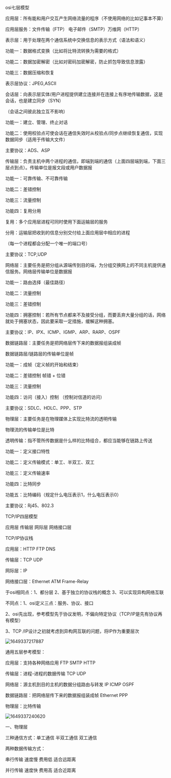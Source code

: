 osi七层模型

应用层：所有能和用户交互产生网络流量的程序（不使用网络的比如记事本不算）

应用层服务：文件传输（FTP） 电子邮件（SMTP）万维网（HTTP）

表示层：用于处理在两个通信系统中交换信息的表示方式（语法和语义）

功能一：数据格式变换（比如将比特流转换为需要的格式）

功能二：数据加密解密（比如对密码加密解密，防止抓包导致信息泄露）

功能三：数据压缩和恢复

表示层协议：JPEG,ASCII

会话层：向表示层实体/用户进程提供建立连接并在连接上有序地传输数据，这是会话，也是建立同步（SYN）

（会话之间彼此独立互不影响）

功能一：建立、管理、终止对话

功能二：使用校验点可使会话在通信失效时从校验点/同步点继续恢复通信，实现数据同步（适用于传输大文件）

主要协议：ADS、ASP

传输层：负责主机中两个进程的通信，即端到端的通信（上面四层端到端，下面三层点到点）。传输单位是报文段或用户数据报

功能一：可靠传输、不可靠传输

功能二：差错控制

功能三：流量控制

功能四：复用分用 

 复用：多个应用层进程可同时使用下面运输层的服务

分用：运输层把收到的信息分别交付给上面应用层中相应的进程

（每一个进程都会分配一个唯一的端口号）

主要协议：TCP,UDP

网络层：主要任务是把分组从源端传到目的端，为分组交换网上的不同主机提供通信服务。网络层传输单位是数据报

功能一：路由选择（最佳路径）

功能二：流量控制

功能三：差错控制

功能四：拥塞控制：若所有节点都来不及接受分组，而要丢弃大量分组的话，网络就处于拥塞状态，因此要采取一定措施，缓解这种拥塞。

主要协议：IP、IPX、ICMP、IGMP、ARP、RARP、OSPF

数据链路层：主要任务是把网络层传下来的数据报组装成帧

数据链路层/链路层的传输单位是帧

功能一：成帧（定义帧的开始和结束）

功能二：差错控制 帧错 + 位错

功能三：流量控制

功能四：访问（接入）控制 （控制对信道的访问）

主要协议：SDLC、HDLC、PPP、STP

物理层：主要任务是在物理媒体上实现比特流的透明传输

物理流的传输单位是比特

透明传输：指不管所传数据是什么样的比特组合，都应当能够在链路上传送

功能一：定义接口特性

功能二：定义传输模式：单工、半双工、双工

功能三：定义传输速率

功能四：比特同步

功能五：比特编码（规定什么电压表示1，什么电压表示0）

主要协议：Rj45、802.3



TCP/IP四层模型

应用层 传输层 网际层 网络接口层

TCP/IP协议栈

应用层：HTTP FTP DNS

传输层：TCP UDP

网际层：IP

网络接口层：Ethernet ATM  Frame-Relay



于osi相同点：1、都分层 2、基于独立的协议栈的概念 3、可以实现异构网络互联

不同点：1、osi定义三点：服务、协议、接口

 2、osi先出现，参考模型先于协议发明，不偏向特定协议（TCP/IP是先有协议再有模型）

3、TCP /IP设计之初就考虑到异构网互联的问题，将IP作为重要层次

![1649337217887](C:\Users\ASUS\AppData\Roaming\Typora\typora-user-images\1649337217887.png)

通用五层参考模型：

应用层：支持各种网络应用 FTP SMTP HTTP

传输层：进程-进程的数据传输 TCP UDP

网络层：源主机到目的主机的数据分组路由与转发 IP ICMP OSPF

数据链路层：把网络层传下来的数据报组装成帧 Ethernet PPP

物理层：比特传输

![1649337240620](C:\Users\ASUS\AppData\Roaming\Typora\typora-user-images\1649337240620.png)





一、物理层

三种通信方式：单工通信 半双工通信 双工通信

两种数据传输方式：

串行传输 速度慢 费用低 适合远距离

并行传输 速度快 费用高 适合近距离